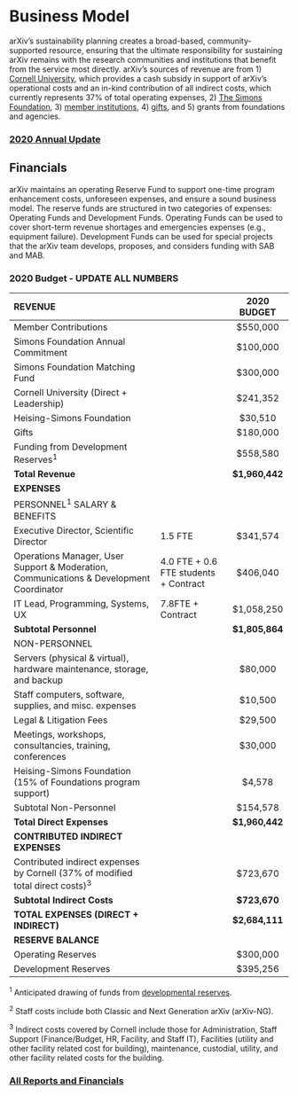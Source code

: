 # Business Model

arXiv’s sustainability planning creates a broad-based, community-supported resource, ensuring that the ultimate responsibility for sustaining arXiv remains with the research communities and institutions that benefit from the service most directly. arXiv’s sources of revenue are from 1) [Cornell University](https://www.cornell.edu/), which provides a cash subsidy in support of arXiv’s operational costs and an in-kind contribution of all indirect costs, which currently represents 37% of total operating expenses, 2) [The Simons Foundation](https://www.simonsfoundation.org/), 3) [member institutions](membership), 4) [gifts](give), and 5) grants from foundations and agencies.

### [2020 Annual Update](/about/reports/2020_update)

## Financials
arXiv maintains an operating Reserve Fund to support one-time program enhancement costs, unforeseen expenses, and ensure a sound business model. The reserve funds are structured in two categories of expenses: Operating Funds and Development Funds. Operating Funds can be used to cover short-term revenue shortages and emergencies expenses (e.g., equipment failure). Development Funds can be used for special projects that the arXiv team develops, proposes, and considers funding with SAB and MAB.

### 2020 Budget - UPDATE ALL NUMBERS

| **REVENUE**        |    | **2020 BUDGET**        | 
| :------------- | :---------- |:-------------:| 
| Member Contributions      |  | $550,000 | 
| Simons Foundation Annual Commitment      |  | $100,000      |  
| Simons Foundation Matching Fund |  | $300,000      |    
| Cornell University (Direct + Leadership) |  | $241,352  |  
| Heising-Simons Foundation  |  | $30,510  | 
| Gifts |  | $180,000  |  
| Funding from Development Reserves<sup>1</sup> |  | $558,580   |  
|  **Total Revenue** |  | **$1,960,442**   |   
|  **EXPENSES**  |   |   |  |
|  PERSONNEL<sup>1</sup>  SALARY & BENEFITS  |   |  | 
| Executive Director, Scientific Director  |  1.5 FTE | $341,574   |   
| Operations Manager, User Support & Moderation, Communications & Development Coordinator  | 4.0 FTE + 0.6 FTE students + Contract  |   $406,040   |  
| IT Lead, Programming, Systems, UX   | 7.8FTE + Contract   | $1,058,250   |  
| **Subtotal Personnel**   |   | **$1,805,864**   |    
| NON-PERSONNEL  |   |    |    
|  Servers (physical & virtual), hardware maintenance, storage, and backup |   | $80,000   |    
| Staff computers, software, supplies, and misc. expenses |  | $10,500 |  
| Legal & Litigation Fees|  | $29,500 |  
| Meetings, workshops, consultancies, training, conferences |  | $30,000 |  
| Heising-Simons Foundation (15% of Foundations program support) |   | $4,578 |  
| Subtotal Non-Personnel |   | $154,578 |  
| **Total Direct Expenses** |  | **$1,960,442** |  
| **CONTRIBUTED INDIRECT EXPENSES** |  |  |  
|Contributed indirect expenses by Cornell (37% of modified total direct costs)<sup>3</sup> |   | $723,670 | 
|**Subtotal Indirect Costs** |  | **$723,670** |  
|**TOTAL EXPENSES (DIRECT + INDIRECT)** |  | **$2,684,111** |   
| **RESERVE BALANCE** |  |  |  
|Operating Reserves |  | $300,000 |  
|Development Reserves |  | $395,256 |  

<sup>1</sup> Anticipated drawing of funds from [developmental reserves](/about/reports/arXiv_Reserve_Funds_Policy.pdf).

<sup>2</sup> Staff costs include both Classic and Next Generation arXiv (arXiv-NG).

<sup>3</sup> Indirect costs covered by Cornell include those for Administration, Staff Support (Finance/Budget, HR, Facility, and Staff IT), Facilities (utility and other facility related cost for building), maintenance, custodial, utility, and other facility related costs for the building.

### [All Reports and Financials](/about/reports)


